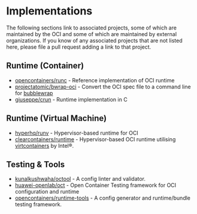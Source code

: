 # <a name="implementations" />Implementations

The following sections link to associated projects, some of which are maintained by the OCI and some of which are maintained by external organizations.
If you know of any associated projects that are not listed here, please file a pull request adding a link to that project.

## <a name="implementationsRuntimeContainer" />Runtime (Container)

* [opencontainers/runc][runc] - Reference implementation of OCI runtime
* [projectatomic/bwrap-oci][bwrap-oci] - Convert the OCI spec file to a command line for [bubblewrap][bubblewrap]
* [giuseppe/crun][crun] - Runtime implementation in C

## <a name="implementationsRuntimeVirtualMachine" />Runtime (Virtual Machine)

* [hyperhq/runv][runv] - Hypervisor-based runtime for OCI
* [clearcontainers/runtime][cc-runtime] - Hypervisor-based OCI runtime utilising [virtcontainers][virtcontainers] by Intel®.

## <a name="implementationsTestingTools" />Testing & Tools

* [kunalkushwaha/octool][octool] - A config linter and validator.
* [huawei-openlab/oct][oct] - Open Container Testing framework for OCI configuration and runtime
* [opencontainers/runtime-tools][runtime-tools] - A config generator and runtime/bundle testing framework.


[runc]: https://github.com/opencontainers/runc
[runv]: https://github.com/hyperhq/runv
[cc-runtime]: https://github.com/clearcontainers/runtime
[virtcontainers]: https://github.com/containers/virtcontainers
[octool]: https://github.com/kunalkushwaha/octool
[oct]: https://github.com/huawei-openlab/oct
[runtime-tools]: https://github.com/opencontainers/runtime-tools
[bwrap-oci]: https://github.com/projectatomic/bwrap-oci
[bubblewrap]: https://github.com/projectatomic/bubblewrap
[crun]: https://github.com/giuseppe/crun
